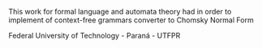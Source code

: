 This work for formal language and automata theory had in order to implement of context-free grammars converter to Chomsky Normal Form

Federal University of Technology - Paraná - UTFPR
